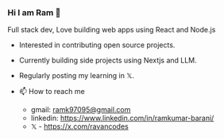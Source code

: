 ### Hi I am Ram 👋

Full stack dev, Love building web apps using React and Node.js

- Interested in contributing open source projects.
- Currently building side projects using Nextjs and LLM.
- Regularly posting my learning in 𝕏.

- 📫 How to reach me
  - gmail: ramk97095@gmail.com
  - linkedin: https://www.linkedin.com/in/ramkumar-barani/
  - 𝕏 - https://x.com/ravancodes
